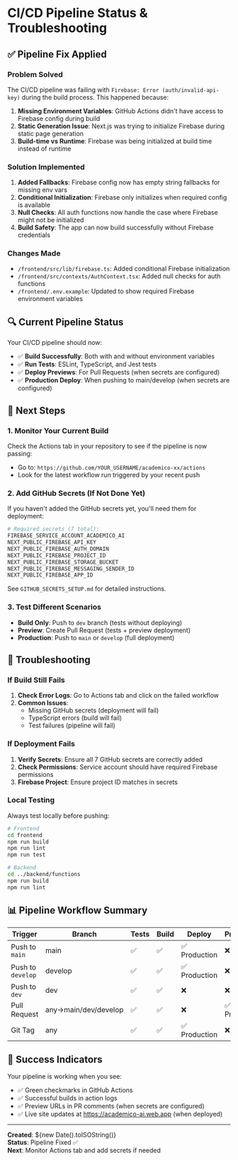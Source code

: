 # CI/CD Pipeline Status & Troubleshooting

## ✅ Pipeline Fix Applied

### Problem Solved
The CI/CD pipeline was failing with `Firebase: Error (auth/invalid-api-key)` during the build process. This happened because:

1. **Missing Environment Variables**: GitHub Actions didn't have access to Firebase config during build
2. **Static Generation Issue**: Next.js was trying to initialize Firebase during static page generation
3. **Build-time vs Runtime**: Firebase was being initialized at build time instead of runtime

### Solution Implemented
1. **Added Fallbacks**: Firebase config now has empty string fallbacks for missing env vars
2. **Conditional Initialization**: Firebase only initializes when required config is available
3. **Null Checks**: All auth functions now handle the case where Firebase might not be initialized
4. **Build Safety**: The app can now build successfully without Firebase credentials

### Changes Made
- `/frontend/src/lib/firebase.ts`: Added conditional Firebase initialization
- `/frontend/src/contexts/AuthContext.tsx`: Added null checks for auth functions
- `/frontend/.env.example`: Updated to show required Firebase environment variables

## 🔍 Current Pipeline Status

Your CI/CD pipeline should now:
- ✅ **Build Successfully**: Both with and without environment variables
- ✅ **Run Tests**: ESLint, TypeScript, and Jest tests
- ✅ **Deploy Previews**: For Pull Requests (when secrets are configured)
- ✅ **Production Deploy**: When pushing to main/develop (when secrets are configured)

## 🚀 Next Steps

### 1. Monitor Your Current Build
Check the Actions tab in your repository to see if the pipeline is now passing:
- Go to: `https://github.com/YOUR_USERNAME/academico-xx/actions`
- Look for the latest workflow run triggered by your recent push

### 2. Add GitHub Secrets (If Not Done Yet)
If you haven't added the GitHub secrets yet, you'll need them for deployment:

```bash
# Required secrets (7 total):
FIREBASE_SERVICE_ACCOUNT_ACADEMICO_AI
NEXT_PUBLIC_FIREBASE_API_KEY
NEXT_PUBLIC_FIREBASE_AUTH_DOMAIN
NEXT_PUBLIC_FIREBASE_PROJECT_ID
NEXT_PUBLIC_FIREBASE_STORAGE_BUCKET
NEXT_PUBLIC_FIREBASE_MESSAGING_SENDER_ID
NEXT_PUBLIC_FIREBASE_APP_ID
```

See `GITHUB_SECRETS_SETUP.md` for detailed instructions.

### 3. Test Different Scenarios
- **Build Only**: Push to `dev` branch (tests without deploying)
- **Preview**: Create Pull Request (tests + preview deployment)
- **Production**: Push to `main` or `develop` (full deployment)

## 🔧 Troubleshooting

### If Build Still Fails
1. **Check Error Logs**: Go to Actions tab and click on the failed workflow
2. **Common Issues**:
   - Missing GitHub secrets (deployment will fail)
   - TypeScript errors (build will fail)
   - Test failures (pipeline will fail)

### If Deployment Fails
1. **Verify Secrets**: Ensure all 7 GitHub secrets are correctly added
2. **Check Permissions**: Service account should have required Firebase permissions
3. **Firebase Project**: Ensure project ID matches in secrets

### Local Testing
Always test locally before pushing:
```bash
# Frontend
cd frontend
npm run build
npm run lint
npm run test

# Backend  
cd ../backend/functions
npm run build
npm run lint
```

## 📊 Pipeline Workflow Summary

| Trigger | Branch | Tests | Build | Deploy | Preview |
|---------|--------|-------|-------|--------|---------|
| Push to `main` | main | ✅ | ✅ | ✅ Production | ❌ |
| Push to `develop` | develop | ✅ | ✅ | ✅ Production | ❌ |
| Push to `dev` | dev | ✅ | ✅ | ❌ | ❌ |
| Pull Request | any→main/dev/develop | ✅ | ✅ | ❌ | ✅ Preview |
| Git Tag | any | ✅ | ✅ | ✅ Production | ❌ |

## 🎉 Success Indicators

Your pipeline is working when you see:
- ✅ Green checkmarks in GitHub Actions
- ✅ Successful builds in action logs
- ✅ Preview URLs in PR comments (when secrets are configured)
- ✅ Live site updates at https://academico-ai.web.app (when deployed)

---

**Created**: ${new Date().toISOString()}  
**Status**: Pipeline Fixed ✅  
**Next**: Monitor Actions tab and add secrets if needed
